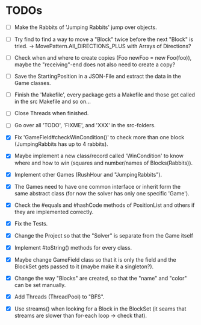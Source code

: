 # TODOs
 - [ ] Make the Rabbits of 'Jumping Rabbits' jump over objects.
 - [ ] Try find to find a way to move a "Block" twice before the next "Block" is tried. -> MovePattern.All_DIRECTIONS_PLUS with Arrays of Directions?

 - [ ] Check when and where to create copies (Foo newFoo = new Foo(foo)), maybe the "receiving"-end does not also need to create a copy?
 - [ ] Save the StartingPosition in a JSON-File and extract the data in the Game classes.
 - [ ] Finish the 'Makefile', every package gets a Makefile and those get called in the src Makefile and so on...
 - [ ] Close Threads when finished.
 - [ ] Go over all 'TODO', 'FIXME', and 'XXX' in the src-folders.

 - [X] Fix 'GameField#checkWinCondition()' to check more than one block (JumpingRabbits has up to 4 rabbits).
 - [X] Maybe implement a new class/record called 'WinCondition' to know where and how to win (squares and number/names of Blocks(Rabbits)).
 - [X] Implement other Games (RushHour and "JumpingRabbits").
 - [X] The Games need to have one common interface or inherit form the same abstract class (for now the solver has only one specific 'Game').
 - [X] Check the #equals and #hashCode methods of PositionList and others if they are implemented correctly.
 - [X] Fix the Tests.
 - [X] Change the Project so that the "Solver" is separate from the Game itself
 - [X] Implement #toString() methods for every class.
 - [X] Maybe change GameField class so that it is only the field and the BlockSet gets passed to it (maybe make it a singleton?).
 - [X] Change the way "Blocks" are created, so that the "name" and "color" can be set manually.
 - [X] Add Threads (ThreadPool) to "BFS".
 - [X] Use streams() when looking for a Block in the BlockSet (it seams that streams are slower than for-each loop -> check that).
